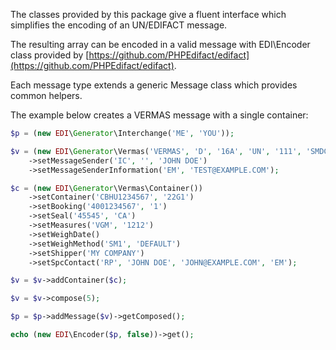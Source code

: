 The classes provided by this package give a fluent interface which simplifies the encoding of an UN/EDIFACT message.

The resulting array can be encoded in a valid message with EDI\Encoder class provided by [https://github.com/PHPEdifact/edifact](https://github.com/PHPEdifact/edifact).

Each message type extends a generic Message class which provides common helpers.

The example below creates a VERMAS message with a single container:

```php
$p = (new EDI\Generator\Interchange('ME', 'YOU'));

$v = (new EDI\Generator\Vermas('VERMAS', 'D', '16A', 'UN', '111', 'SMDG10'))
    ->setMessageSender('IC', '', 'JOHN DOE')
    ->setMessageSenderInformation('EM', 'TEST@EXAMPLE.COM');

$c = (new EDI\Generator\Vermas\Container())
    ->setContainer('CBHU1234567', '22G1')
    ->setBooking('4001234567', '1')
    ->setSeal('45545', 'CA')
    ->setMeasures('VGM', '1212')
    ->setWeighDate()
    ->setWeighMethod('SM1', 'DEFAULT')
    ->setShipper('MY COMPANY')
    ->setSpcContact('RP', 'JOHN DOE', 'JOHN@EXAMPLE.COM', 'EM');

$v = $v->addContainer($c);

$v = $v->compose(5);

$p = $p->addMessage($v)->getComposed();

echo (new EDI\Encoder($p, false))->get();
```
